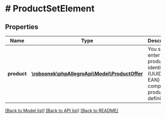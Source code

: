 # # ProductSetElement

## Properties

Name | Type | Description | Notes
------------ | ------------- | ------------- | -------------
**product** | [**\robsonek\phpAllegroApi\Model\ProductOffer**](ProductOffer.md) | You should enter the product identifier (UUID or EAN) or a complete product definition. | [optional]

[[Back to Model list]](../../README.md#models) [[Back to API list]](../../README.md#endpoints) [[Back to README]](../../README.md)
